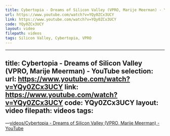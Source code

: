 ```yaml
---
title: Cybertopia - Dreams of Silicon Valley (VPRO, Marije Meerman) - YouTube
url: https://www.youtube.com/watch?v=YQy0ZCx3UCY
link: https://www.youtube.com/watch?v=YQy0ZCx3UCY
code: YQy0ZCx3UCY
layout: video
filepath: videos
tags: Silicon Valley, Cybertopia, VPRO
---
```


---
title: Cybertopia - Dreams of Silicon Valley (VPRO, Marije Meerman) - YouTube
selection: 
url: https://www.youtube.com/watch?v=YQy0ZCx3UCY
link: https://www.youtube.com/watch?v=YQy0ZCx3UCY
code: YQy0ZCx3UCY
layout: video
filepath: videos
tags:
---

 &mdash;[videos/Cybertopia - Dreams of Silicon Valley (VPRO, Marije Meerman) - YouTube](https://www.youtube.com/watch?v=YQy0ZCx3UCY)
